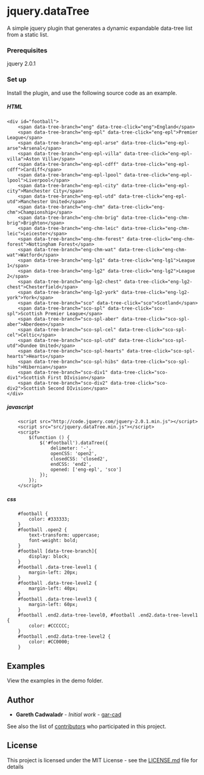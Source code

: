 # jquery.dataTree

A simple jquery plugin that generates a dynamic expandable data-tree list from a static list.

### Prerequisites

jquery 2.0.1


### Set up

Install the plugin, and use the following source code as an example.

##### HTML
```
<div id="football">
    <span data-tree-branch="eng" data-tree-click="eng">England</span>
    <span data-tree-branch="eng-epl" data-tree-click="eng-epl">Premier League</span>
    <span data-tree-branch="eng-epl-arse" data-tree-click="eng-epl-arse">Arsenal</span>
    <span data-tree-branch="eng-epl-villa" data-tree-click="eng-epl-villa">Aston Villa</span>
    <span data-tree-branch="eng-epl-cdff" data-tree-click="eng-epl-cdff">Cardiff</span>
    <span data-tree-branch="eng-epl-lpool" data-tree-click="eng-epl-lpool">Liverpool</span>
    <span data-tree-branch="eng-epl-city" data-tree-click="eng-epl-city">Manchester City</span>
    <span data-tree-branch="eng-epl-utd" data-tree-click="eng-epl-utd">Manchester United</span>
    <span data-tree-branch="eng-chm" data-tree-click="eng-chm">Championship</span>
    <span data-tree-branch="eng-chm-brig" data-tree-click="eng-chm-brig">Brighton</span>
    <span data-tree-branch="eng-chm-leic" data-tree-click="eng-chm-leic">Leicester</span>
    <span data-tree-branch="eng-chm-forest" data-tree-click="eng-chm-forest">Nottingham Forest</span>
    <span data-tree-branch="eng-chm-wat" data-tree-click="eng-chm-wat">Watford</span>
    <span data-tree-branch="eng-lg1" data-tree-click="eng-lg1">League 1</span>
    <span data-tree-branch="eng-lg2" data-tree-click="eng-lg2">League 2</span>
    <span data-tree-branch="eng-lg2-chest" data-tree-click="eng-lg2-chest">Chesterfield</span>
    <span data-tree-branch="eng-lg2-york" data-tree-click="eng-lg2-york">York</span>
    <span data-tree-branch="sco" data-tree-click="sco">Scotland</span>
    <span data-tree-branch="sco-spl" data-tree-click="sco-spl">Scottish Premier League</span>
    <span data-tree-branch="sco-spl-aber" data-tree-click="sco-spl-aber">Aberdeen</span>
    <span data-tree-branch="sco-spl-cel" data-tree-click="sco-spl-cel">Celtic</span>
    <span data-tree-branch="sco-spl-utd" data-tree-click="sco-spl-utd">Dundee United</span>
    <span data-tree-branch="sco-spl-hearts" data-tree-click="sco-spl-hearts">Hearts</span>
    <span data-tree-branch="sco-spl-hibs" data-tree-click="sco-spl-hibs">Hibernian</span>
    <span data-tree-branch="sco-div1" data-tree-click="sco-div1">Scottish First DIvision</span>
    <span data-tree-branch="sco-div2" data-tree-click="sco-div2">Scottish Second DIvision</span>
</div>
```

##### javascript
```
    <script src="http://code.jquery.com/jquery-2.0.1.min.js"></script>
    <script src="src/jquery.dataTree.min.js"></script>
    <script>
        $(function () {
            $('#football').dataTree({
                delimeter: '-',
                openCSS: 'open2',
                closedCSS: 'closed2',
                endCSS: 'end2',
                opened: ['eng-epl', 'sco']
            });
        });
    </script>
```

##### css
```
    #football {
        color: #333333;
    }
    #football .open2 {
        text-transform: uppercase;
        font-weight: bold;
    }
    #football [data-tree-branch]{
        display: block;
    }
    #football .data-tree-level1 {
        margin-left: 20px;
    }
    #football .data-tree-level2 {
        margin-left: 40px;
    }
    #football .data-tree-level3 {
        margin-left: 60px;
    }
    #football .end2.data-tree-level0, #football .end2.data-tree-level1 {
        color: #CCCCCC;
    }
    #football .end2.data-tree-level2 {
        color: #CC0000;
    }
```
## Examples

View the examples in the demo folder. 

## Author

* **Gareth Cadwaladr** - *Initial work* - [gar-cad](https://github.com/gar-cad)

See also the list of [contributors](https://github.com/gar-cad/jquery.dataTree/graphs/contributors) who participated in this project.

## License

This project is licensed under the MIT License - see the [LICENSE.md](LICENSE.MD) file for details